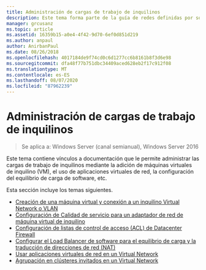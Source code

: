 ```yaml
---
title: Administración de cargas de trabajo de inquilinos
description: Este tema forma parte de la guía de redes definidas por software sobre cómo administrar cargas de trabajo de inquilinos y redes virtuales en Windows Server 2016.
manager: grcusanz
ms.topic: article
ms.assetid: 16359b15-a0e4-4f42-9d70-6ef0d851d219
ms.author: anpaul
author: AnirbanPaul
ms.date: 08/26/2018
ms.openlocfilehash: 4017184de9f74cd0c6d1277cc6b8161b8f3d6e98
ms.sourcegitcommit: dfa48f77b751dbc34409aced628eb2f17c912f08
ms.translationtype: MT
ms.contentlocale: es-ES
ms.lasthandoff: 08/07/2020
ms.locfileid: "87962239"
---
```

# <a name="manage-tenant-workloads"></a>Administración de cargas de trabajo de inquilinos

>Se aplica a: Windows Server (canal semianual), Windows Server 2016

Este tema contiene vínculos a documentación que le permite administrar las cargas de trabajo de inquilinos mediante la adición de máquinas virtuales de inquilino (VM), el uso de aplicaciones virtuales de red, la configuración del equilibrio de carga de software, etc.

Esta sección incluye los temas siguientes.

- [Creación de una máquina virtual y conexión a un inquilino Virtual Network o VLAN](Create-a-Tenant-VM.md)
- [Configuración de Calidad de servicio para un adaptador de red de máquina virtual de inquilino](Configure-QoS-for-Tenant-VM-Network-Adapter.md)
- [Configuración de listas de control de acceso (ACL) de Datacenter Firewall](Configure-Datacenter-Firewall-ACLs.md)
- [Configurar el Load Balancer de software para el equilibrio de carga y la traducción de direcciones de red (NAT)](Configure-SLB-and-NAT.md)
- [Usar aplicaciones virtuales de red en un Virtual Network](Use-Network-Virtual-Appliances-on-a-VN.md)
- [Agrupación en clústeres invitados en un Virtual Network](guest-clustering.md)